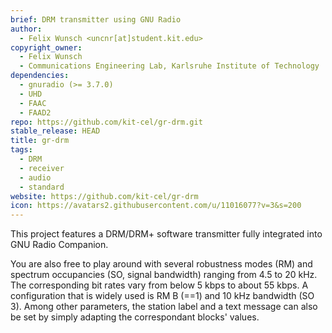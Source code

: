 ```yaml
---
brief: DRM transmitter using GNU Radio
author:
  - Felix Wunsch <uncnr[at]student.kit.edu>
copyright_owner:
  - Felix Wunsch
  - Communications Engineering Lab, Karlsruhe Institute of Technology
dependencies:
  - gnuradio (>= 3.7.0)
  - UHD
  - FAAC
  - FAAD2
repo: https://github.com/kit-cel/gr-drm.git
stable_release: HEAD
title: gr-drm
tags:
  - DRM
  - receiver
  - audio
  - standard
website: https://github.com/kit-cel/gr-drm
icon: https://avatars2.githubusercontent.com/u/11016077?v=3&s=200
---
```


This project features a DRM/DRM+ software transmitter fully integrated into GNU
Radio Companion.

You are also free to play around with several robustness modes (RM) and
spectrum occupancies (SO, signal bandwidth) ranging from 4.5 to 20 kHz. The
corresponding bit rates vary from below 5 kbps to about 55 kbps. A
configuration that is widely used is RM B (==1) and 10 kHz bandwidth (SO 3).
Among other parameters, the station label and a text message can also be set by
simply adapting the correspondant blocks' values.
